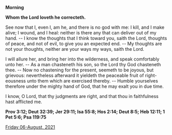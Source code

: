 **Morning**

**Whom the Lord loveth he correcteth.**
 
See now that I, even I, am he, and there is no god with me: I kill, and I make alive; I wound, and I heal: neither is there any that can deliver out of my hand. -- I know the thoughts that I think toward you, saith the Lord, thoughts of peace, and not of evil, to give you an expected end. -- My thoughts are not your thoughts, neither are your ways my ways, saith the Lord.
 
I will allure her, and bring her into the wilderness, and speak comfortably unto her. -- As a man chasteneth his son, so the Lord thy God chasteneth thee. -- Now no chastening for the present, seemeth to be joyous, but grievous: nevertheless afterward it yieldeth the peaceable fruit of right-eousness unto them which are exercised thereby. -- Humble yourselves therefore under the mighty hand of God, that he may exalt you in due time.
 
I know, O Lord, that thy judgments are right, and that thou in faithfulness hast afflicted me.  

**Prov 3:12; Deut 32:39; Jer 29:11; Isa 55:8; Hos 2:14; Deut 8:5; Heb 12:11; 1 Pet 5:6; Psa 119:75**

[Friday 06-August, 2021](https://t.me/daily_light)
